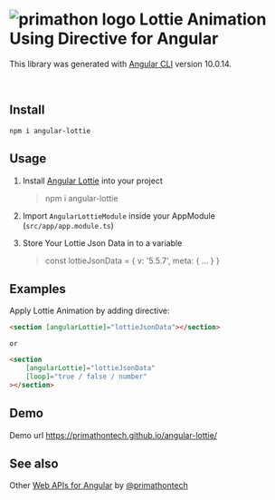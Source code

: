 # ![primathon logo](https://primathon.in/assets/img/logo-primathon.png) Lottie Animation Using Directive for Angular

This library was generated with [Angular CLI](https://github.com/angular/angular-cli) version 10.0.14.

<br/>

## Install

```
npm i angular-lottie
```

## Usage

1. Install [Angular Lottie](https://www.npmjs.com/package/angular-lottie) into your project

    > npm i angular-lottie

1. Import `AngularLottieModule` inside your AppModule (`src/app/app.module.ts`)

1. Store Your Lottie Json Data in to a variable

    > const lottieJsonData = { v: '5.5.7', meta: { ... } }

## Examples

Apply Lottie Animation by adding directive:

```html
<section [angularLottie]="lottieJsonData"></section>
```

`or`

```html
<section
    [angularLottie]="lottieJsonData"
    [loop]="true / false / number"
></section>
```

## Demo

Demo url https://primathontech.github.io/angular-lottie/

## See also

Other [Web APIs for Angular](https://primathontech.github.io/) by [@primathontech](https://github.com/primathontech)

